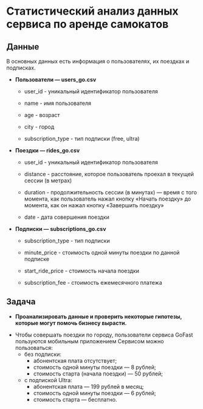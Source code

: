 # Статистический анализ данных сервиса по аренде самокатов

   
## Данные

В основных данных есть информация о пользователях, их поездках и подписках.

- **Пользователи — users_go.csv**

    * user_id -	уникальный идентификатор пользователя

    * name - имя пользователя

    * age -	возраст

    * city -  город

    * subscription_type - тип подписки (free, ultra)

- **Поездки — rides_go.csv**

    * user_id - уникальный идентификатор пользователя

    * distance - расстояние, которое пользователь проехал в текущей сессии (в метрах)

    * duration -	продолжительность сессии (в минутах) — время с того момента, как пользователь нажал кнопку «Начать поездку» до момента, как он нажал кнопку «Завершить поездку»

    * date -	дата совершения поездки

- **Подписки — subscriptions_go.csv**

    * subscription_type -	тип подписки

    * minute_price -	стоимость одной минуты поездки по данной подписке

    * start_ride_price -	стоимость начала поездки

    * subscription_fee -	стоимость ежемесячного платежа

## Задача

 * **Проанализировать данные и проверить некоторые гипотезы, которые могут помочь бизнесу вырасти.**
- Чтобы совершать поездки по городу, пользователи сервиса GoFast пользуются мобильным приложением Сервисом можно пользоваться: 
  * без подписки:
       * абонентская плата отсутствует;
       * стоимость одной минуты поездки — 8 рублей;
       * стоимость старта (начала поездки) — 50 рублей;
  * с подпиской Ultra:
       * абонентская плата — 199 рублей в месяц;
       * стоимость одной минуты поездки — 6 рублей;
       * стоимость старта — бесплатно. 



